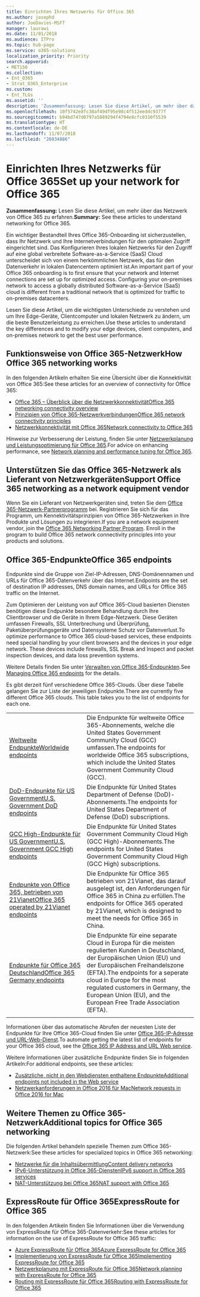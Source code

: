 ```yaml
---
title: Einrichten Ihres Netzwerks für Office 365
ms.author: josephd
author: JoeDavies-MSFT
manager: laurawi
ms.date: 11/01/2018
ms.audience: ITPro
ms.topic: hub-page
ms.service: o365-solutions
localization_priority: Priority
search.appverid:
- MET150
ms.collection:
- Ent_O365
- Strat_O365_Enterprise
ms.custom:
- Ent_TLGs
ms.assetid: ''
description: 'Zusammenfassung: Lesen Sie diese Artikel, um mehr über das Netzwerk von Office 365 zu erfahren.'
ms.openlocfilehash: 10f5742e8fc38af49df95e98c4f512eeddc9377f
ms.sourcegitcommit: b94bd747d0797a5889294f4794e8cfc0310f5539
ms.translationtype: HT
ms.contentlocale: de-DE
ms.lasthandoff: 11/07/2018
ms.locfileid: "26034886"
---
```

# <a name="set-up-your-network-for-office-365"></a><span data-ttu-id="e2a89-103">Einrichten Ihres Netzwerks für Office 365</span><span class="sxs-lookup"><span data-stu-id="e2a89-103">Set up your network for Office 365</span></span>

<span data-ttu-id="e2a89-104">**Zusammenfassung:** Lesen Sie diese Artikel, um mehr über das Netzwerk von Office 365 zu erfahren.</span><span class="sxs-lookup"><span data-stu-id="e2a89-104">**Summary:** See these articles to understand networking for Office 365.</span></span>
  
<span data-ttu-id="e2a89-p101">Ein wichtiger Bestandteil Ihres Office 365-Onboarding ist sicherzustellen, dass Ihr Netzwerk und Ihre Internetverbindungen für den optimalen Zugriff eingerichtet sind. Das Konfigurieren Ihres lokalen Netzwerks für den Zugriff auf eine global verbreitete Software-as-a-Service (SaaS) Cloud unterscheidet sich von einem herkömmlichen Netzwerk, das für den Datenverkehr in lokalen Datencentern optimiert ist.</span><span class="sxs-lookup"><span data-stu-id="e2a89-p101">An important part of your Office 365 onboarding is to first ensure that your network and Internet connections are set up for optimized access. Configuring your on-premises network to access a globally distributed Software-as-a-Service (SaaS) cloud is different from a traditional network that is optimized for traffic to on-premises datacenters.</span></span> 

<span data-ttu-id="e2a89-107">Lesen Sie diese Artikel, um die wichtigsten Unterschiede zu verstehen und um Ihre Edge-Geräte, Clientcomputer und lokalen Netzwerk zu ändern, um die beste Benutzerleistung zu erreichen.</span><span class="sxs-lookup"><span data-stu-id="e2a89-107">Use these articles to understand the key differences and to modify your  edge devices, client computers, and on-premises network to get the best user performance.</span></span>

## <a name="how-office-365-networking-works"></a><span data-ttu-id="e2a89-108">Funktionsweise von Office 365-Netzwerk</span><span class="sxs-lookup"><span data-stu-id="e2a89-108">How Office 365 networking works</span></span>

<span data-ttu-id="e2a89-109">In den folgenden Artikeln erhalten Sie eine Übersicht über die Konnektivität von Office 365:</span><span class="sxs-lookup"><span data-stu-id="e2a89-109">See these articles for an overview of connectivity for Office 365:</span></span>

- [<span data-ttu-id="e2a89-110">Office 365 – Überblick über die Netzwerkkonnektivität</span><span class="sxs-lookup"><span data-stu-id="e2a89-110">Office 365 networking connectivity overview</span></span>](office-365-networking-overview.md)
- [<span data-ttu-id="e2a89-111">Prinzipien von Office 365-Netzwerkverbindungen</span><span class="sxs-lookup"><span data-stu-id="e2a89-111">Office 365 network connectivity principles</span></span>](office-365-network-connectivity-principles.md)
- [<span data-ttu-id="e2a89-112">Netzwerkkonnektivität mit Office 365</span><span class="sxs-lookup"><span data-stu-id="e2a89-112">Network connectivity to Office 365</span></span>](network-connectivity.md)

<span data-ttu-id="e2a89-113">Hinweise zur Verbesserung der Leistung, finden Sie unter [Netzwerkplanung und Leistungsoptimierung für Office 365](network-planning-and-performance.md).</span><span class="sxs-lookup"><span data-stu-id="e2a89-113">For advice on enhancing performance, see [Network planning and performance tuning for Office 365](network-planning-and-performance.md).</span></span>

## <a name="support-office-365-networking-as-a-network-equipment-vendor"></a><span data-ttu-id="e2a89-114">Unterstützen Sie das Office 365-Netzwerk als Lieferant von Netzwerkgeräten</span><span class="sxs-lookup"><span data-stu-id="e2a89-114">Support Office 365 networking as a network equipment vendor</span></span>

<span data-ttu-id="e2a89-p102">Wenn Sie ein Lieferant von Netzwerkgeräten sind, treten Sie dem [Office 365-Netzwerk-Partnerprogramm](office-365-networking-partner-program.md) bei. Registrieren Sie sich für das Programm, um Kennektivitätsprinzipien von Office 365-Netzwerken in Ihre Produkte und Lösungen zu integrieren.</span><span class="sxs-lookup"><span data-stu-id="e2a89-p102">If you are a network equipment vendor, join the [Office 365 Networking Partner Program](office-365-networking-partner-program.md). Enroll in the program to build Office 365 network connectivity principles into your products and solutions.</span></span> 

## <a name="office-365-endpoints"></a><span data-ttu-id="e2a89-117">Office 365-Endpunkte</span><span class="sxs-lookup"><span data-stu-id="e2a89-117">Office 365 endpoints</span></span>

<span data-ttu-id="e2a89-118">Endpunkte sind die Gruppe von Ziel-IP-Adressen, DNS-Domänennamen und URLs für Office 365-Datenverkehr über das Internet.</span><span class="sxs-lookup"><span data-stu-id="e2a89-118">Endpoints are the set of destination IP addresses, DNS domain names, and URLs for Office 365 traffic on the Internet.</span></span> 

<span data-ttu-id="e2a89-p103">Zum Optimieren der Leistung von auf Office 365-Cloud basierten Diensten benötigen diese Endpunkte besondere Behandlung durch Ihre Clientbrowser und die Geräte in Ihrem Edge-Netzwerk. Diese Geräten umfassen Firewalls, SSL Unterbrechung und Überprüfung, Paketüberprüfungsgeräte und Datensysteme Schutz vor Datenverlust.</span><span class="sxs-lookup"><span data-stu-id="e2a89-p103">To optimize performance to Office 365 cloud-based services, these endpoints need special handling by your client browsers and the devices in your edge network. These devices include firewalls, SSL Break and Inspect and packet inspection devices, and data loss prevention systems.</span></span>

<span data-ttu-id="e2a89-121">Weitere Details finden Sie unter [ Verwalten von Office 365-Endpunkten](managing-office-365-endpoints.md).</span><span class="sxs-lookup"><span data-stu-id="e2a89-121">See [Managing Office 365 endpoints](managing-office-365-endpoints.md) for the details.</span></span>

<span data-ttu-id="e2a89-p104">Es gibt derzeit fünf verschiedene Office 365-Clouds. Über diese Tabelle gelangen Sie zur Liste der jeweiligen Endpunkte.</span><span class="sxs-lookup"><span data-stu-id="e2a89-p104">There are currently five different Office 365 clouds. This table takes you to the list of endpoints for each one.</span></span>

|||
|:-------|:-----|
| [<span data-ttu-id="e2a89-124">Weltweite Endpunkte</span><span class="sxs-lookup"><span data-stu-id="e2a89-124">Worldwide endpoints</span></span>](urls-and-ip-address-ranges.md) | <span data-ttu-id="e2a89-125">Die Endpunkte für weltweite Office 365-Abonnements, welche die United States Government Community Cloud (GCC) umfassen.</span><span class="sxs-lookup"><span data-stu-id="e2a89-125">The endpoints for worldwide Office 365 subscriptions, which include the United States Government Community Cloud (GCC).</span></span> |
| [<span data-ttu-id="e2a89-126">DoD-Endpunkte für US Government</span><span class="sxs-lookup"><span data-stu-id="e2a89-126">U.S. Government DoD endpoints</span></span>](office-365-u-s-government-dod-endpoints.md) | <span data-ttu-id="e2a89-127">Die Endpunkte für United States Department of Defense (DoD)-Abonnements.</span><span class="sxs-lookup"><span data-stu-id="e2a89-127">The endpoints for United States Department of Defense (DoD) subscriptions.</span></span> |
| [<span data-ttu-id="e2a89-128">GCC High-Endpunkte für US Government</span><span class="sxs-lookup"><span data-stu-id="e2a89-128">U.S. Government GCC High endpoints</span></span>](office-365-u-s-government-gcc-high-endpoints.md) | <span data-ttu-id="e2a89-129">Die Endpunkte für United States Government Community Cloud High (GCC High)-Abonnements.</span><span class="sxs-lookup"><span data-stu-id="e2a89-129">The endpoints for United States Government Community Cloud High (GCC High) subscriptions.</span></span> |
| [<span data-ttu-id="e2a89-130">Endpunkte von Office 365, betrieben von 21Vianet</span><span class="sxs-lookup"><span data-stu-id="e2a89-130">Office 365 operated by 21Vianet endpoints</span></span>](urls-and-ip-address-ranges-21vianet.md) | <span data-ttu-id="e2a89-131">Die Endpunkte für Office 365 betrieben von 21Vianet, das darauf ausgelegt ist, den Anforderungen für Office 365 in China zu erfüllen.</span><span class="sxs-lookup"><span data-stu-id="e2a89-131">The endpoints for Office 365 operated by 21Vianet, which is designed to meet the needs for Office 365 in China.</span></span> |
| [<span data-ttu-id="e2a89-132">Endpunkte für Office 365 Deutschland</span><span class="sxs-lookup"><span data-stu-id="e2a89-132">Office 365 Germany endpoints</span></span>](office-365-germany-endpoints.md) | <span data-ttu-id="e2a89-133">Die Endpunkte für eine separate Cloud in Europa für die meisten regulierten Kunden in Deutschland, der Europäischen Union (EU) und der Europäischen Freihandelszone (EFTA).</span><span class="sxs-lookup"><span data-stu-id="e2a89-133">The endpoints for a seperate cloud in Europe for the most regulated customers in Germany, the European Union (EU), and the European Free Trade Association (EFTA).</span></span> |
|||

<span data-ttu-id="e2a89-134">Informationen über das automatische Abrufen der neuesten Liste der Endpunkte für Ihre Office 365-Cloud finden Sie unter [Office 365-IP-Adresse und URL-Web-Dienst](office-365-ip-web-service.md).</span><span class="sxs-lookup"><span data-stu-id="e2a89-134">To automate getting the latest list of endpoints for your Office 365 cloud, see the [Office 365 IP Address and URL Web service](office-365-ip-web-service.md).</span></span>

<span data-ttu-id="e2a89-135">Weitere Informationen über zusätzliche Endpunkte finden Sie in folgenden Artikeln:</span><span class="sxs-lookup"><span data-stu-id="e2a89-135">For additional endpoints, see these articles:</span></span>

- [<span data-ttu-id="e2a89-136">Zusätzliche, nicht in den Webdiensten enthaltene Endpunkte</span><span class="sxs-lookup"><span data-stu-id="e2a89-136">Additional endpoints not included in the Web service</span></span>](additional-office365-ip-addresses-and-urls.md)
- [<span data-ttu-id="e2a89-137">Netzwerkanforderungen in Office 2016 für Mac</span><span class="sxs-lookup"><span data-stu-id="e2a89-137">Network requests in Office 2016 for Mac</span></span>](network-requests-in-office-2016-for-mac.md)


## <a name="additional-topics-for-office-365-networking"></a><span data-ttu-id="e2a89-138">Weitere Themen zu Office 365-Netzwerk</span><span class="sxs-lookup"><span data-stu-id="e2a89-138">Additional topics for Office 365 networking</span></span>

<span data-ttu-id="e2a89-139">Die folgenden Artikel behandeln spezielle Themen zum Office 365-Netzwerk:</span><span class="sxs-lookup"><span data-stu-id="e2a89-139">See these articles for specialized topics in Office 365 networking:</span></span>

- [<span data-ttu-id="e2a89-140">Netzwerke für die Inhaltsübermittlung</span><span class="sxs-lookup"><span data-stu-id="e2a89-140">Content delivery networks</span></span>](content-delivery-networks.md)
- [<span data-ttu-id="e2a89-141">IPv6-Unterstützung in Office 365-Diensten</span><span class="sxs-lookup"><span data-stu-id="e2a89-141">IPv6 support in Office 365 services</span></span>](ipv6-support.md)
- [<span data-ttu-id="e2a89-142">NAT-Unterstützung bei Office 365</span><span class="sxs-lookup"><span data-stu-id="e2a89-142">NAT support with Office 365</span></span>](nat-support-with-office-365.md)

## <a name="expressroute-for-office-365"></a><span data-ttu-id="e2a89-143">ExpressRoute für Office 365</span><span class="sxs-lookup"><span data-stu-id="e2a89-143">ExpressRoute for Office 365</span></span>

<span data-ttu-id="e2a89-144">In den folgenden Artikeln finden Sie Informationen über die Verwendung von ExpressRoute für Office 365-Datenverkehr:</span><span class="sxs-lookup"><span data-stu-id="e2a89-144">See these articles for information on the use of ExpressRoute for Office 365 traffic:</span></span>

- [<span data-ttu-id="e2a89-145">Azure ExpressRoute für Office 365</span><span class="sxs-lookup"><span data-stu-id="e2a89-145">Azure ExpressRoute for Office 365</span></span>](azure-expressroute.md)
- [<span data-ttu-id="e2a89-146">Implementierung von ExpressRoute für Office 365</span><span class="sxs-lookup"><span data-stu-id="e2a89-146">Implementing ExpressRoute for Office 365</span></span>](implementing-expressroute.md)
- [<span data-ttu-id="e2a89-147">Netzwerkplanung mit ExpressRoute für Office 365</span><span class="sxs-lookup"><span data-stu-id="e2a89-147">Network planning with ExpressRoute for Office 365</span></span>](network-planning-with-expressroute.md)
- [<span data-ttu-id="e2a89-148">Routing mit ExpressRoute für Office 365</span><span class="sxs-lookup"><span data-stu-id="e2a89-148">Routing with ExpressRoute for Office 365</span></span>](routing-with-expressroute.md)
